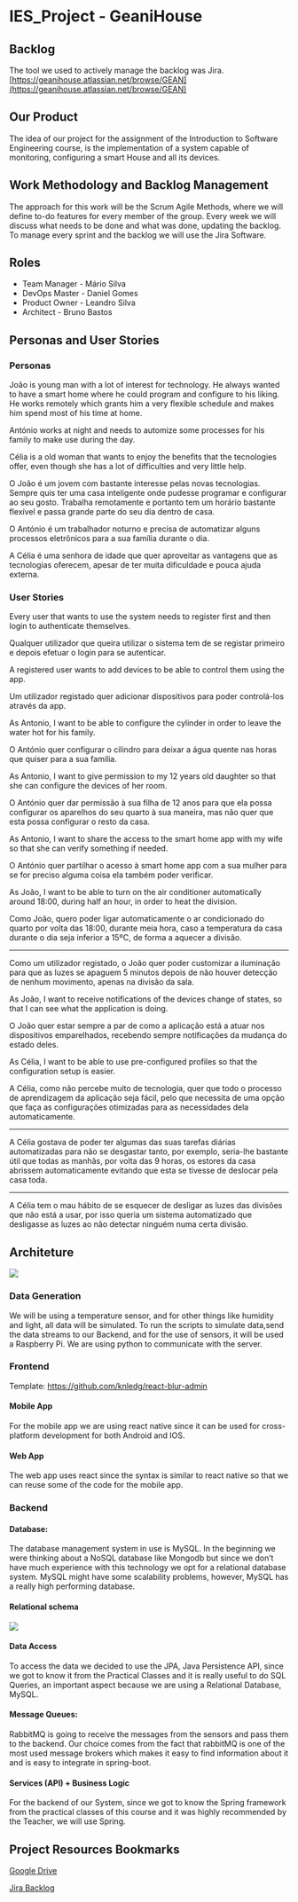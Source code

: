# IES_Project - GeaniHouse

## Backlog

The tool we used to actively manage the backlog was Jira. [https://geanihouse.atlassian.net/browse/GEAN](https://geanihouse.atlassian.net/browse/GEAN)


## Our Product

The idea of our project for the assignment of the Introduction to Software Engineering course, is the implementation of a system capable of monitoring, configuring a smart House and all its devices.  

## Work  Methodology and Backlog Management

The approach for this work will be the Scrum Agile Methods, where we will define to-do features for every member of the group. Every week we will discuss what needs to be done  and what was done, updating the backlog. To manage every sprint and the backlog we will use the Jira Software.


## Roles

- Team Manager - Mário Silva
- DevOps Master - Daniel Gomes
- Product Owner - Leandro Silva
- Architect - Bruno Bastos



## Personas and  User Stories

### Personas

João is young man with a lot of interest for technology. He always wanted to have a smart home where he could program and configure to his liking. He works remotely which grants him a very flexible schedule and makes him spend most of his time at home.

António works at night and needs to automize some processes for his family to make use during the day.

Célia is a old woman that wants to enjoy the benefits that the tecnologies offer, even though she has a lot of difficulties and very little help.

O João é um jovem com bastante interesse pelas novas tecnologias. Sempre quis ter uma casa inteligente onde pudesse programar e configurar ao seu gosto. Trabalha remotamente e portanto tem um horário bastante flexível e passa grande parte do seu dia dentro de casa. 

O António é um trabalhador noturno e precisa de automatizar alguns processos eletrônicos para a sua família durante o dia.

A Célia é uma senhora de idade que quer aproveitar as vantagens que as tecnologias oferecem, apesar de ter muita dificuldade e pouca ajuda externa.



### User Stories


Every user that wants to use the system needs to register first and then login to authenticate themselves.

Qualquer utilizador que queira utilizar o sistema tem de se registar primeiro e depois efetuar o login para se autenticar.

A registered user wants to add devices to be able to control them using the app.

Um utilizador registado quer adicionar dispositivos para poder controlá-los através da app.

As Antonio, I want to be able to configure the cylinder in order to leave the water hot for his family.

O António quer configurar o cilindro para deixar a água quente nas horas que quiser para a sua família.

As Antonio, I want to give permission to my 12 years old daughter so that she can  configure the devices of her room.

O António quer dar permissão à sua filha de 12 anos para que ela possa configurar os aparelhos do  seu quarto à sua maneira, mas não quer que esta possa configurar o resto da casa.

As Antonio, I want to share the access to the smart home app with my wife so that she can verify something if needed.

O António quer partilhar o acesso à smart home app com a sua mulher para se for preciso alguma coisa ela também poder verificar.

As João, I want to be able to turn on the air conditioner automatically around 18:00, during half an hour, in order to heat the division.

Como João, quero poder ligar automaticamente o ar condicionado do quarto por volta das 18:00, durante meia hora, caso a temperatura da casa durante o dia seja inferior a 15ºC, de forma a aquecer a divisão. 

--------------
Como um utilizador registado, o João quer poder customizar a iluminação para que as luzes se apaguem 5 minutos depois de não houver detecção de nenhum movimento, apenas na divisão da sala.

As João, I want to receive notifications of the devices change of states, so that I can see what the application is doing. 

O João quer estar sempre a par de como a aplicação está a atuar nos dispositivos emparelhados, recebendo sempre notificações da mudança do estado deles.

As Célia, I want to be able to use pre-configured profiles so that the configuration setup is easier. 

A Célia, como não percebe muito de tecnologia, quer que todo o processo de aprendizagem da aplicação seja fácil, pelo que necessita de uma opção que faça as configurações otimizadas para as necessidades dela automaticamente.

------------------
A Célia gostava de poder ter algumas das suas tarefas diárias automatizadas para não se desgastar tanto, por exemplo, seria-lhe bastante útil que todas as manhãs, por volta das 9 horas, os estores da casa abrissem automaticamente evitando que esta se tivesse de deslocar pela casa toda.

------------------
A Célia tem o mau hábito de se esquecer de desligar as luzes das divisões que não está a usar, por isso queria um sistema automatizado que desligasse as luzes ao não detectar ninguém numa certa divisão.



## Architeture

![](./architecture-diagram.png)

### Data Generation

We will be using a temperature sensor, and for other things like humidity and light, all data will be simulated. To run the scripts to simulate data,send the data streams to our Backend, and for the use of sensors, it will be used a Raspberry Pi. We are using python to communicate with the server. 

### Frontend

Template: https://github.com/knledg/react-blur-admin

#### Mobile App

For the mobile app we are using react native since it can be used for cross-platform development for both Android and IOS. 

#### Web App

The web app uses react since the syntax is similar to react native so that we can reuse some of the code for the mobile app.

### Backend

#### Database:

The database management system in use is MySQL. In the beginning we were thinking about a NoSQL database like Mongodb but since we don’t have much experience with this technology we opt for a relational database system. MySQL might have some scalability problems, however, MySQL has a really high performing database.

#### Relational schema

![](./RelationalSchema.jpg)

#### Data Access
To access the data we decided to use the JPA, Java Persistence API, since we got to know it from the Practical Classes and it is  really useful to do SQL Queries, an important aspect because we are using a Relational Database, MySQL.

#### Message Queues:

RabbitMQ is going to receive the messages from the sensors and pass them to the backend. Our choice comes from the fact that rabbitMQ is one of the most used message brokers which makes it easy to find information about it and is easy to integrate in spring-boot.

#### Services (API) + Business Logic

For the backend of our System, since we got to know the Spring framework from the practical classes of this course and it was highly recommended by the Teacher, we will use Spring.

## Project Resources Bookmarks

[Google Drive ](https://drive.google.com/drive/folders/1Nwdul_tBhj4nKEn1nzR1FGi_7EghT7Ay?usp=sharing )

[Jira Backlog](https://geanihouse.atlassian.net/browse/GEAN)

